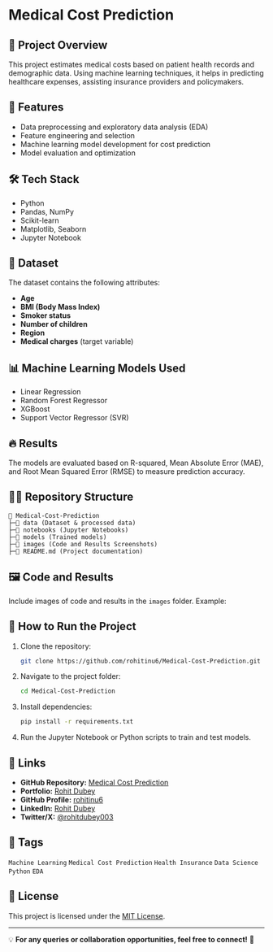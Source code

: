 # Medical Cost Prediction

## 📌 Project Overview

This project estimates medical costs based on patient health records and demographic data. Using machine learning techniques, it helps in predicting healthcare expenses, assisting insurance providers and policymakers.

## 🚀 Features

- Data preprocessing and exploratory data analysis (EDA)
- Feature engineering and selection
- Machine learning model development for cost prediction
- Model evaluation and optimization

## 🛠 Tech Stack

- Python
- Pandas, NumPy
- Scikit-learn
- Matplotlib, Seaborn
- Jupyter Notebook

## 📂 Dataset

The dataset contains the following attributes:

- **Age**
- **BMI (Body Mass Index)**
- **Smoker status**
- **Number of children**
- **Region**
- **Medical charges** (target variable)

## 📊 Machine Learning Models Used

- Linear Regression
- Random Forest Regressor
- XGBoost
- Support Vector Regressor (SVR)

## 🔥 Results

The models are evaluated based on R-squared, Mean Absolute Error (MAE), and Root Mean Squared Error (RMSE) to measure prediction accuracy.

## 💁️‍♂️ Repository Structure

```
📂 Medical-Cost-Prediction
├─📂 data (Dataset & processed data)
├─📂 notebooks (Jupyter Notebooks)
├─📂 models (Trained models)
├─📂 images (Code and Results Screenshots)
├─📄 README.md (Project documentation)
```

## 🖼 Code and Results

Include images of code and results in the `images` folder. Example:

&#x20;

## 💚 How to Run the Project

1. Clone the repository:
   ```bash
   git clone https://github.com/rohitinu6/Medical-Cost-Prediction.git
   ```
2. Navigate to the project folder:
   ```bash
   cd Medical-Cost-Prediction
   ```
3. Install dependencies:
   ```bash
   pip install -r requirements.txt
   ```
4. Run the Jupyter Notebook or Python scripts to train and test models.

## 🔗 Links

- **GitHub Repository:** [Medical Cost Prediction](https://github.com/rohitinu6/Medical-Cost-Prediction.git)
- **Portfolio:** [Rohit Dubey](https://tinyurl.com/dubeyrohit)
- **GitHub Profile:** [rohitinu6](https://github.com/rohitinu6)
- **LinkedIn:** [Rohit Dubey](https://www.linkedin.com/in/rohit-dubey-d/)
- **Twitter/X:** [@rohitdubey003](https://x.com/rohitdubey003)

## 📌 Tags

`Machine Learning` `Medical Cost Prediction` `Health Insurance` `Data Science` `Python` `EDA`

## 📝 License

This project is licensed under the [MIT License](https://opensource.org/licenses/MIT).

---

💡 **For any queries or collaboration opportunities, feel free to connect!** 🚀

